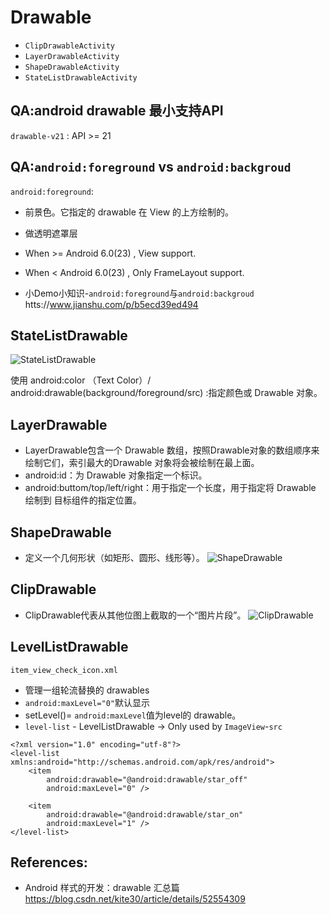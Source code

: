 # Drawable
- `ClipDrawableActivity`
- `LayerDrawableActivity`
- `ShapeDrawableActivity`
- `StateListDrawableActivity`

## QA:android drawable 最小支持API
`drawable-v21` : API >= 21

## QA:`android:foreground` vs `android:backgroud`
`android:foreground`:    
- 前景色。它指定的 drawable 在 View 的上方绘制的。
- 做透明遮罩层    
- When >= Android 6.0(23) , View support.   
- When < Android 6.0(23) , Only FrameLayout support.  

- 小Demo小知识-`android:foreground`与`android:backgroud` htts://www.jianshu.com/p/b5ecd39ed494  

## StateListDrawable
![StateListDrawable](https://github.com/YingVickyCao/YingVickyCao.github.io/blob/master/img/android/resources/state_list_drawable.png)

使用 android:color （Text Color）/ android:drawable(background/foreground/src) :指定颜色或 Drawable 对象。

## LayerDrawable
- LayerDrawable包含一个 Drawable 数组，按照Drawable对象的数组顺序来绘制它们，索引最大的Drawable 对象将会被绘制在最上面。
- android:id：为 Drawable 对象指定一个标识。
- android:buttom/top/left/right：用于指定一个长度，用于指定将 Drawable 绘制到 目标组件的指定位置。  

## ShapeDrawable
- 定义一个几何形状（如矩形、圆形、线形等）。
![ShapeDrawable](https://github.com/YingVickyCao/YingVickyCao.github.io/blob/master/img/android/resources/shape_drawabe.png)

## ClipDrawable
- ClipDrawable代表从其他位图上截取的一个“图片片段”。
![ClipDrawable](https://github.com/YingVickyCao/YingVickyCao.github.io/blob/master/img/android/resources/clip_drawable.png)

## LevelListDrawable 
`item_view_check_icon.xml`  

- 管理一组轮流替换的 drawables
- `android:maxLevel="0"`默认显示
- setLevel()= `android:maxLevel`值为level的 drawable。
- `level-list` - LevelListDrawable -> Only used by `ImageView`-`src`  

```
<?xml version="1.0" encoding="utf-8"?>
<level-list xmlns:android="http://schemas.android.com/apk/res/android">
    <item
        android:drawable="@android:drawable/star_off"
        android:maxLevel="0" />

    <item
        android:drawable="@android:drawable/star_on"
        android:maxLevel="1" />
</level-list>
```
## References:
- Android 样式的开发：drawable 汇总篇 https://blog.csdn.net/kite30/article/details/52554309